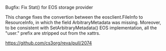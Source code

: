 Bugfix: Fix Stat() for EOS storage provider

This change fixes the convertion between the eosclient.FileInfo
to ResourceInfo, in which the field ArbitraryMetadata was missing.
Moreover, to be consistent with SetArbitraryMetadata() EOS implementation,
all the "user." prefix are stripped out from the xattrs. 

https://github.com/cs3org/reva/pull/2074
